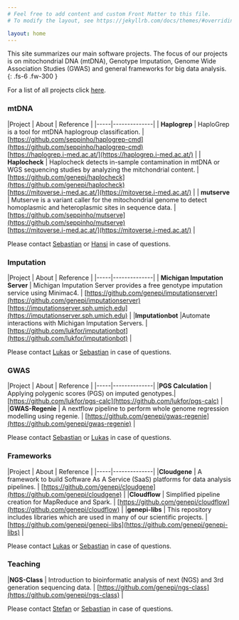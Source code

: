 ```yaml
---
# Feel free to add content and custom Front Matter to this file.
# To modify the layout, see https://jekyllrb.com/docs/themes/#overriding-theme-defaults

layout: home
---
```


This site summarizes our main software projects. The focus of our projects is on mitochondrial DNA (mtDNA), Genotype Imputation, Genome Wide Association Studies (GWAS) and general frameworks for big data analysis.
{: .fs-6 .fw-300 }

For a list of all projects click [here](http://github.com/genepi/).

### mtDNA

|Project | About | Reference |
|-----|--------------|
| **Haplogrep** | HaploGrep is a tool for mtDNA haplogroup classification. |  <br> [https://github.com/seppinho/haplogrep-cmd](https://github.com/seppinho/haplogrep-cmd) <br> [https://haplogrep.i-med.ac.at/](https://haplogrep.i-med.ac.at/) |
| **Haplocheck** | Haplocheck detects in-sample contamination in mtDNA or WGS sequencing studies by analyzing the mitchondrial content. | [https://github.com/genepi/haplocheck](https://github.com/genepi/haplocheck) <br> [https://mitoverse.i-med.ac.at/](https://mitoverse.i-med.ac.at/) |
| **mutserve** | Mutserve is a variant caller for the mitochondrial genome to detect homoplasmic and heteroplasmic sites in sequence data. |  [https://github.com/seppinho/mutserve](https://github.com/seppinho/mutserve) <br> [https://mitoverse.i-med.ac.at/](https://mitoverse.i-med.ac.at/) |

Please contact [Sebastian](mailto:sebastian.schoenherr@i-med.ac.at) or [Hansi](mailto:hansi.weissensteiner@i-med.ac.at) in case of questions.

### Imputation

|Project | About | Reference |
|-----|--------------|
| **Michigan Imputation Server** | Michigan Imputation Server provides a free genotype imputation service using Minimac4. | [https://github.com/genepi/imputationserver](https://github.com/genepi/imputationserver) <br> [https://imputationserver.sph.umich.edu](https://imputationserver.sph.umich.edu) |
|**Imputationbot**  |Automate interactions with Michigan Imputation Servers. |  [https://github.com/lukfor/imputationbot](https://github.com/lukfor/imputationbot) |

Please contact [Lukas](mailto:lukas.forer@i-med.ac.at) or [Sebastian](mailto:sebastian.schoenherr@i-med.ac.at) in case of questions.

### GWAS

|Project | About | Reference |
|-----|--------------|
|**PGS Calculation** | Applying polygenic scores (PGS) on imputed genotypes.| [https://github.com/lukfor/pgs-calc](https://github.com/lukfor/pgs-calc) |
|**GWAS-Regenie**  | A nextflow pipeline to perform whole genome regression modelling using regenie.      | [https://github.com/genepi/gwas-regenie](https://github.com/genepi/gwas-regenie) |

Please contact [Sebastian](mailto:sebastian.schoenherr@i-med.ac.at) or [Lukas](mailto:sebastian.forer@i-med.ac.at) in case of questions.


### Frameworks

|Project | About | Reference |
|-----|--------------|
|**Cloudgene** | A framework to build Software As A Service (SaaS) platforms for data analysis pipelines.       | [https://github.com/genepi/cloudgene](https://github.com/genepi/cloudgene) |
|**Cloudflow**  | Simplified pipeline creation for MapReduce and Spark. | [https://github.com/genepi/cloudflow](https://github.com/genepi/cloudflow) |
|**genepi-libs** | This repository includes libraries which are used in many of our scientific projects. | [https://github.com/genepi/genepi-libs](https://github.com/genepi/genepi-libs) |

Please contact [Lukas](mailto:lukas.forer@i-med.ac.at) or [Sebastian](mailto:sebastian.schoenherr@i-med.ac.at) in case of questions.



### Teaching

|**NGS-Class** | Introduction to bioinformatic analysis of next (NGS) and 3rd generation sequencing data.       | [https://github.com/genepi/ngs-class](https://github.com/genepi/ngs-class) |

Please contact [Stefan](mailto:stefan.coassin@i-med.ac.at) or [Sebastian](mailto:sebastian.schoenherr@i-med.ac.at) in case of questions.
